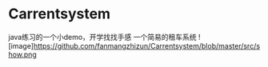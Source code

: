 # Carrentsystem
java练习的一个小demo，开学找找手感
一个简易的租车系统
 ![image]https://github.com/fanmangzhizun/Carrentsystem/blob/master/src/show.png






